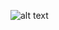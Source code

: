 
![alt text](https://media.discordapp.net/attachments/1124209510324646010/1329356031117234208/Untitled5_20250116093729.png?ex=678a0ac8&is=6788b948&hm=fe308e6d044c70edd0ffedc65ce0fbc186dbbd597b4fd2c6e1c81e10b1de015b&=&format=webp&quality=lossless&width=619&height=619)
